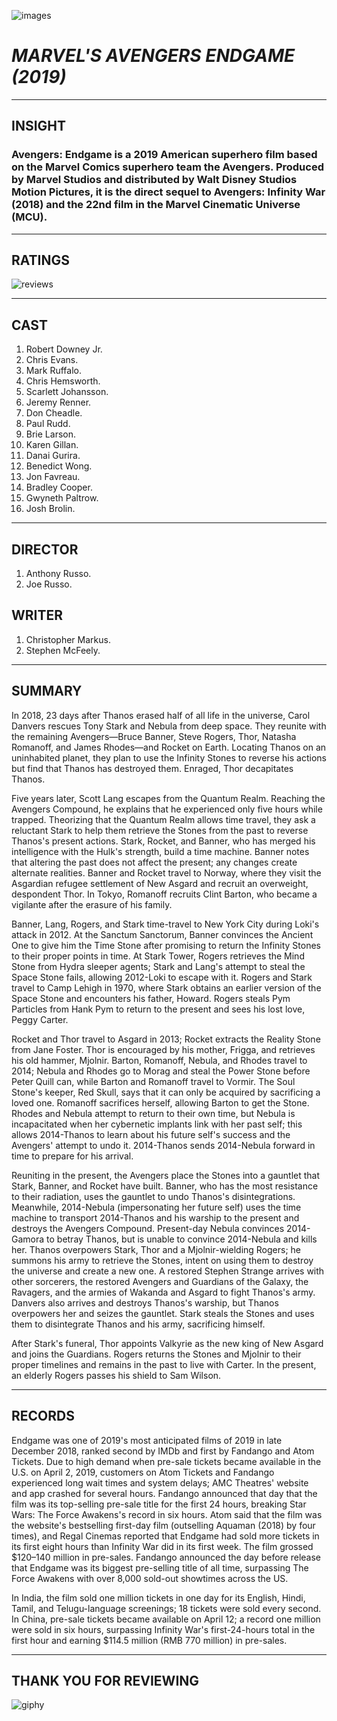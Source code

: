 
![images](https://github.com/user-attachments/assets/85681ea2-6eb1-4aa9-917d-f889e8499154)
# ***MARVEL'S AVENGERS ENDGAME (2019)***
----------- ----------- ----------- -----------

## **INSIGHT**
### Avengers: Endgame is a 2019 American superhero film based on the Marvel Comics superhero team the Avengers. Produced by Marvel Studios and distributed by Walt Disney Studios Motion Pictures, it is the direct sequel to Avengers: Infinity War (2018) and the 22nd film in the Marvel Cinematic Universe (MCU). 

----------- ----------- ----------- -----------

## **RATINGS**
![reviews](https://github.com/user-attachments/assets/0aeafcfa-43ce-452f-bca5-44d374b026c8)

----------- ----------- ----------- -----------

## **CAST**
1. Robert Downey Jr. 
2. Chris Evans. 
3. Mark Ruffalo.
4. Chris Hemsworth.
5. Scarlett Johansson.
6. Jeremy Renner.
7. Don Cheadle.
8. Paul Rudd.
9. Brie Larson.
10. Karen Gillan.
11. Danai Gurira.
12. Benedict Wong.
13. Jon Favreau.
14. Bradley Cooper.
15. Gwyneth Paltrow.
16. Josh Brolin.

----------- ----------- ----------- -----------
## **DIRECTOR**
1. Anthony Russo.
2. Joe Russo.

## **WRITER**
1. Christopher Markus.
2. Stephen McFeely.

----------- ----------- ----------- -----------

## **SUMMARY**
In 2018, 23 days after Thanos erased half of all life in the universe, Carol Danvers rescues Tony Stark and Nebula from deep space. They reunite with the remaining Avengers—Bruce Banner, Steve Rogers, Thor, Natasha Romanoff, and James Rhodes—and Rocket on Earth. Locating Thanos on an uninhabited planet, they plan to use the Infinity Stones to reverse his actions but find that Thanos has destroyed them. Enraged, Thor decapitates Thanos.

Five years later, Scott Lang escapes from the Quantum Realm. Reaching the Avengers Compound, he explains that he experienced only five hours while trapped. Theorizing that the Quantum Realm allows time travel, they ask a reluctant Stark to help them retrieve the Stones from the past to reverse Thanos's present actions. Stark, Rocket, and Banner, who has merged his intelligence with the Hulk's strength, build a time machine. Banner notes that altering the past does not affect the present; any changes create alternate realities. Banner and Rocket travel to Norway, where they visit the Asgardian refugee settlement of New Asgard and recruit an overweight, despondent Thor. In Tokyo, Romanoff recruits Clint Barton, who became a vigilante after the erasure of his family.

Banner, Lang, Rogers, and Stark time-travel to New York City during Loki's attack in 2012. At the Sanctum Sanctorum, Banner convinces the Ancient One to give him the Time Stone after promising to return the Infinity Stones to their proper points in time. At Stark Tower, Rogers retrieves the Mind Stone from Hydra sleeper agents; Stark and Lang's attempt to steal the Space Stone fails, allowing 2012-Loki to escape with it. Rogers and Stark travel to Camp Lehigh in 1970, where Stark obtains an earlier version of the Space Stone and encounters his father, Howard. Rogers steals Pym Particles from Hank Pym to return to the present and sees his lost love, Peggy Carter.

Rocket and Thor travel to Asgard in 2013; Rocket extracts the Reality Stone from Jane Foster. Thor is encouraged by his mother, Frigga, and retrieves his old hammer, Mjolnir. Barton, Romanoff, Nebula, and Rhodes travel to 2014; Nebula and Rhodes go to Morag and steal the Power Stone before Peter Quill can, while Barton and Romanoff travel to Vormir. The Soul Stone's keeper, Red Skull, says that it can only be acquired by sacrificing a loved one. Romanoff sacrifices herself, allowing Barton to get the Stone. Rhodes and Nebula attempt to return to their own time, but Nebula is incapacitated when her cybernetic implants link with her past self; this allows 2014-Thanos to learn about his future self's success and the Avengers' attempt to undo it. 2014-Thanos sends 2014-Nebula forward in time to prepare for his arrival.

Reuniting in the present, the Avengers place the Stones into a gauntlet that Stark, Banner, and Rocket have built. Banner, who has the most resistance to their radiation, uses the gauntlet to undo Thanos's disintegrations. Meanwhile, 2014-Nebula (impersonating her future self) uses the time machine to transport 2014-Thanos and his warship to the present and destroys the Avengers Compound. Present-day Nebula convinces 2014-Gamora to betray Thanos, but is unable to convince 2014-Nebula and kills her. Thanos overpowers Stark, Thor and a Mjolnir-wielding Rogers; he summons his army to retrieve the Stones, intent on using them to destroy the universe and create a new one. A restored Stephen Strange arrives with other sorcerers, the restored Avengers and Guardians of the Galaxy, the Ravagers, and the armies of Wakanda and Asgard to fight Thanos's army. Danvers also arrives and destroys Thanos's warship, but Thanos overpowers her and seizes the gauntlet. Stark steals the Stones and uses them to disintegrate Thanos and his army, sacrificing himself.

After Stark's funeral, Thor appoints Valkyrie as the new king of New Asgard and joins the Guardians. Rogers returns the Stones and Mjolnir to their proper timelines and remains in the past to live with Carter. In the present, an elderly Rogers passes his shield to Sam Wilson.

----------- ----------- ----------- -----------
## **RECORDS**
Endgame was one of 2019's most anticipated films of 2019 in late December 2018, ranked second by IMDb and first by Fandango and Atom Tickets. Due to high demand when pre-sale tickets became available in the U.S. on April 2, 2019, customers on Atom Tickets and Fandango experienced long wait times and system delays; AMC Theatres' website and app crashed for several hours. Fandango announced that day that the film was its top-selling pre-sale title for the first 24 hours, breaking Star Wars: The Force Awakens's record in six hours. Atom said that the film was the website's bestselling first-day film (outselling Aquaman (2018) by four times), and Regal Cinemas reported that Endgame had sold more tickets in its first eight hours than Infinity War did in its first week. The film grossed $120–140 million in pre-sales. Fandango announced the day before release that Endgame was its biggest pre-selling title of all time, surpassing The Force Awakens with over 8,000 sold-out showtimes across the US.

In India, the film sold one million tickets in one day for its English, Hindi, Tamil, and Telugu-language screenings; 18 tickets were sold every second. In China, pre-sale tickets became available on April 12; a record one million were sold in six hours, surpassing Infinity War's first-24-hours total in the first hour and earning $114.5 million (RMB 770 million) in pre-sales.

----------- ----------- ----------- -----------

## **THANK YOU FOR REVIEWING**
![giphy](https://github.com/user-attachments/assets/9e9543d0-f3f0-47df-bae4-b211d5cf40d3)

